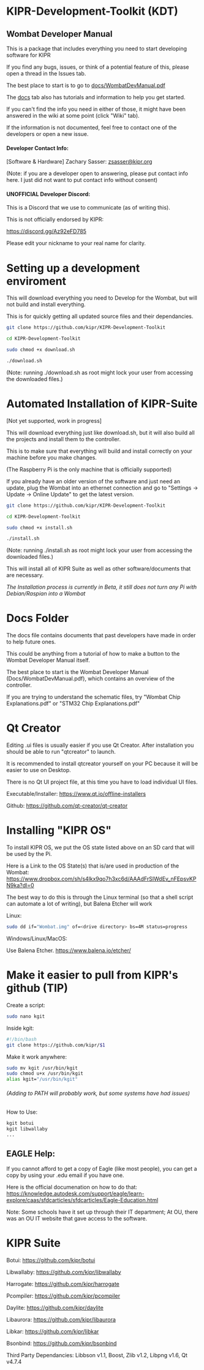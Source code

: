 # KIPR-Development-Toolkit (KDT)

## Wombat Developer Manual

This is a package that includes everything you need to start developing software for KIPR

If you find any bugs, issues, or think of a potential feature of this, please open a thread in the Issues tab.

The best place to start is to go to [docs/WombatDevManual.pdf](https://github.com/kipr/KIPR-Development-Toolkit/blob/master/Docs/WombatDevManual.pdf 'Wombat Developer Manual')

The [docs](https://github.com/kipr/KIPR-Development-Toolkit/blob/master/Docs 'Documentation, Tutorials, and other info.') tab also has tutorials and information to help you get started.

If you can't find the info you need in either of those,
it might have been answered in the wiki at some point (click "Wiki" tab).

If the information is not documented, feel free to contact one of the developers or open a new issue.

#### Developer Contact Info:

[Software & Hardware] Zachary Sasser: zsasser@kipr.org

(Note: if you are a developer open to answering, please put contact info here. I just did not want to put contact info without consent)

#### UNOFFICIAL Developer Discord:

This is a Discord that we use to communicate (as of writing this).

This is not officially endorsed by KIPR:

https://discord.gg/Az92eFD785

Please edit your nickname to your real name for clarity.

# Setting up a development enviroment

This will download everything you need to Develop for the Wombat, but will not build and install everything.

This is for quickly getting all updated source files and their dependancies.

```bash
git clone https://github.com/kipr/KIPR-Development-Toolkit

cd KIPR-Development-Toolkit

sudo chmod +x download.sh

./download.sh
```

(Note: running ./download.sh as root might lock your user from accessing the downloaded files.)

# Automated Installation of KIPR-Suite
[Not yet supported, work in progress]

This will download everything just like download.sh,
but it will also build all the projects and install them to the controller.

This is to make sure that everything will build and install correctly on your machine before you make changes.

(The Raspberry Pi is the only machine that is officially supported)

If you already have an older version of the software and just need an update,
plug the Wombat into an ethernet connection and go to "Settings -> Update -> Online Update" to get the latest version.

```bash
git clone https://github.com/kipr/KIPR-Development-Toolkit

cd KIPR-Development-Toolkit

sudo chmod +x install.sh

./install.sh
```

(Note: running ./install.sh as root might lock your user from accessing the downloaded files.)

This will install all of KIPR Suite as well as other software/documents that are necessary.

_The Installation process is currently in Beta, it still does not turn any Pi with Debian/Raspian into a Wombat_

# Docs Folder

The docs file contains documents that past developers have made in order to help future ones.

This could be anything from a tutorial of how to make a button to the Wombat Developer Manual itself.

The best place to start is the Wombat Developer Manual (Docs/WombatDevManual.pdf), which contains an overview of the controller.

If you are trying to understand the schematic files, try "Wombat Chip Explanations.pdf" or "STM32 Chip Explanations.pdf"

# Qt Creator

Editing .ui files is usually easier if you use Qt Creator. After installation you should be able to run "qtcreator" to launch.

It is recommended to install qtcreator yourself on your PC because it will be easier to use on Desktop.

There is no Qt UI project file, at this time you have to load individual UI files.

Executable/Installer:
https://www.qt.io/offline-installers

Github:
https://github.com/qt-creator/qt-creator

# Installing "KIPR OS"

To install KIPR OS, we put the OS state listed above on an SD card that will be used by the Pi.

Here is a Link to the OS State(s) that is/are used in production of the Wombat:
https://www.dropbox.com/sh/s4lkx9qo7h3xc6d/AAAdFrSIWdEv_nFEpsvKPN9ka?dl=0

The best way to do this is through the Linux terminal (so that a shell script can automate a lot of writing), but Balena Etcher will work

Linux:

```bash
sudo dd if="Wombat.img" of=<drive directory> bs=4M status=progress
```

Windows/Linux/MacOS:

Use Balena Etcher.
https://www.balena.io/etcher/

# Make it easier to pull from KIPR's github (TIP)

Create a script:

```bash
sudo nano kgit
```

Inside kgit:

```bash
#!/bin/bash
git clone https://github.com/kipr/$1
```

Make it work anywhere:

```bash
sudo mv kgit /usr/bin/kgit
sudo chmod u+x /usr/bin/kgit
alias kgit="/usr/bin/kgit"
```

###### (Adding to PATH will probably work, but some systems have had issues)

How to Use:

```bash
kgit botui
kgit libwallaby
...
```

## EAGLE Help:

If you cannot afford to get a copy of Eagle (like most people),
you can get a copy by using your .edu email if you have one.

Here is the official documenation on how to do that:
https://knowledge.autodesk.com/support/eagle/learn-explore/caas/sfdcarticles/sfdcarticles/Eagle-Education.html

Note: Some schools have it set up through their IT department;
At OU, there was an OU IT website that gave access to the software.

# KIPR Suite

Botui: https://github.com/kipr/botui

Libwallaby: https://github.com/kipr/libwallaby

Harrogate: https://github.com/kipr/harrogate

Pcompiler: https://github.com/kipr/pcompiler

Daylite: https://github.com/kipr/daylite

Libaurora: https://github.com/kipr/libaurora

Libkar: https://github.com/kipr/libkar

Bsonbind: https://github.com/kipr/bsonbind

Third Party Dependancies: Libbson v1.1, Boost, Zlib v1.2, Libpng v1.6, Qt v4.7.4
